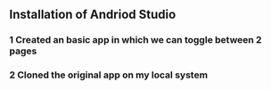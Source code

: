## Installation of Andriod Studio
 ### 1 Created an basic app in which we can toggle between 2 pages 
 ### 2 Cloned the original app on my local system 
